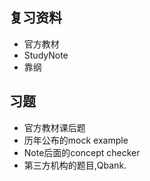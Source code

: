 ## 复习资料
- 官方教材
- StudyNote
- 靠纲

## 习题
- 官方教材课后题
- 历年公布的mock example
- Note后面的concept checker
- 第三方机构的题目,Qbank.


